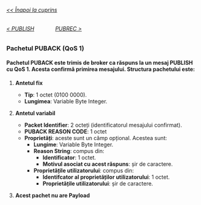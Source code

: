 ###### [<< Înapoi la cuprins](../Cuprins.md)
######  [< PUBLISH](06.%20PUBLISH.md) &nbsp;&nbsp;&nbsp;&nbsp;&nbsp;&nbsp;&nbsp;&nbsp;&nbsp;&nbsp;&nbsp;&nbsp; [PUBREC >](08.%20PUBREC%20(QoS%202).md) 
###  Pachetul PUBACK (QoS 1)
#### Pachetul PUBACK este trimis de broker ca răspuns la un mesaj PUBLISH cu QoS 1. Acesta confirmă primirea mesajului. Structura pachetului este:

1. **Antetul fix**
    - **Tip**: 1 octet (0100 0000).
    - **Lungimea**: Variable Byte Integer.

2. **Antetul variabil**
    - **Packet Identifier**: 2 octeți (identificatorul mesajului confirmat).
    - **PUBACK REASON CODE**: 1 octet
    - **Proprietăți**: aceste sunt un câmp opțional. Acestea sunt:
        - **Lungime**: Variable Byte Integer. 
        - **Reason String**: compus din:
            - **Identificator**: 1 octet.
            - **Motivul asociat cu acest răspuns**: șir de caractere.
        - **Proprietățile utilizatorului**: compus din:
            - **Identifcator al proprietăților utilizatorului**: 1 octet.
            - **Proprietățile utilizatorului**: șir de caractere.
3. **Acest pachet nu are Payload**
